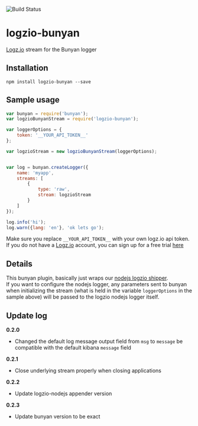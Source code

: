 ![Build Status](https://travis-ci.org/logzio/nuyan-logzio.svg?branch=master)

# logzio-bunyan
[Logz.io](http://logz.io/) stream for the Bunyan logger 

## Installation
```
npm install logzio-bunyan --save
```


## Sample usage
```javascript
var bunyan = require('bunyan');
var logzioBunyanStream = require('logzio-bunyan');

var loggerOptions = {
    token: '__YOUR_API_TOKEN__'
};

var logzioStream = new logzioBunyanStream(loggerOptions);


var log = bunyan.createLogger({
    name: 'myapp',
    streams: [
        {
            type: 'raw',
            stream: logzioStream
        }
    ]
});

log.info('hi');
log.warn({lang: 'en'}, 'ok lets go');
```

Make sure you replace `__YOUR_API_TOKEN__` with your own logz.io api token.<br/>
If you do not have a [Logz.io](http://logz.io) account, you can sign up for a free trial [here](https://app.logz.io/#/signup)


## Details
This bunyan plugin, basically just wraps our [nodejs logzio shipper](https://github.com/logzio/logzio-nodejs).<br/>
If you want to configure the nodejs logger, any parameters sent to bunyan when initializing the stream
(what is held in the variable `loggerOptions` in the sample above) will be passed to the logzio nodejs logger itself.

## Update log
**0.2.0**  
- Changed the default log message output field from `msg` to `message` be compatible with the default kibana `message` field 

**0.2.1**  
- Close underlying stream properly when closing applications 

**0.2.2**  
- Update logzio-nodejs appender version 

**0.2.3**  
- Update bunyan version to be exact
